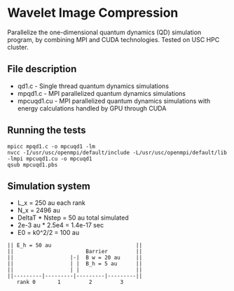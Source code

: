 # Wavelet Image Compression

Parallelize the one-dimensional quantum dynamics (QD) simulation program, by combining MPI and CUDA technologies. Tested on USC HPC cluster.

## File description

* qd1.c - Single thread quantum dynamics simulations
* mpqd1.c - MPI parallelized quantum dynamics simulations
* mpcuqd1.cu - MPI parallelized quantum dynamics simulations with energy calculations handled by GPU through CUDA

## Running the tests

```
mpicc mpqd1.c -o mpcuqd1 -lm
nvcc -I/usr/usc/openmpi/default/include -L/usr/usc/openmpi/default/lib -lmpi mpcuqd1.cu -o mpcuqd1
qsub mpcuqd1.pbs
```

## Simulation system
* L_x = 250 au each rank
* N_x = 2496 au
* DeltaT * Nstep = 50 au total simulated
* 2e-3 au * 2.5e4 = 1.4e-17 sec
* E0 = k0^2/2 = 100 au

```
|| E_h = 50 au                           ||
||                       Barrier         ||
||                  |-|  B w = 20 au     ||
||                  | |  B_h = 5 au      ||
||                  | |                  ||
||---------|---------|---------|---------||
   rank 0       1         2         3
```
